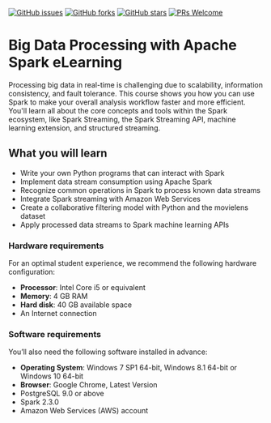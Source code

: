 [![GitHub issues](https://img.shields.io/github/issues/TrainingByPackt/Big-Data-Processing-with-Apache-Spark-eLearning.svg)](https://github.com/TrainingByPackt/Big-Data-Processing-with-Apache-Spark-eLearning/issues)
[![GitHub forks](https://img.shields.io/github/forks/TrainingByPackt/Big-Data-Processing-with-Apache-Spark-eLearning.svg)](https://github.com/TrainingByPackt/Big-Data-Processing-with-Apache-Spark-eLearning/network)
[![GitHub stars](https://img.shields.io/github/stars/TrainingByPackt/Big-Data-Processing-with-Apache-Spark-eLearning.svg)](https://github.com/TrainingByPackt/Big-Data-Processing-with-Apache-Spark-eLearning/stargazers)
[![PRs Welcome](https://img.shields.io/badge/PRs-welcome-brightgreen.svg)](https://github.com/TrainingByPackt/Big-Data-Processing-with-Apache-Spark-eLearning/pulls)

# Big Data Processing with Apache Spark eLearning
Processing big data in real-time is challenging due to scalability, information consistency, and fault tolerance. This course shows you how you can use Spark to make your overall analysis workflow faster and more efficient. You'll learn all about the core concepts and tools within the Spark ecosystem, like Spark Streaming, the Spark Streaming API, machine learning extension, and structured streaming.

## What you will learn
* Write your own Python programs that can interact with Spark
* Implement data stream consumption using Apache Spark
* Recognize common operations in Spark to process known data streams
* Integrate Spark streaming with Amazon Web Services 
* Create a collaborative filtering model with Python and the movielens dataset
* Apply processed data streams to Spark machine learning APIs

### Hardware requirements
For an optimal student experience, we recommend the following hardware configuration:
* **Processor**: Intel Core i5 or equivalent
* **Memory**: 4 GB RAM
* **Hard disk**: 40 GB available space
* An Internet connection

### Software requirements
You’ll also need the following software installed in advance:
* **Operating System**: Windows 7 SP1 64-bit, Windows 8.1 64-bit or Windows 10 64-bit
* **Browser**: Google Chrome, Latest Version
* PostgreSQL 9.0 or above
* Spark 2.3.0
* Amazon Web Services (AWS) account
